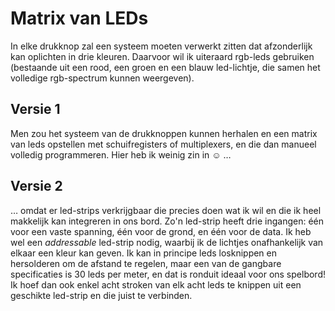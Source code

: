 # Matrix van LEDs

In elke drukknop zal een systeem moeten verwerkt zitten dat afzonderlijk kan oplichten in drie kleuren. Daarvoor wil ik uiteraard rgb-leds gebruiken (bestaande uit een rood, een groen en een blauw led-lichtje, die samen het volledige rgb-spectrum kunnen weergeven).

## Versie 1

Men zou het systeem van de drukknoppen kunnen herhalen en een matrix van leds opstellen met schuifregisters of multiplexers, en die dan manueel volledig programmeren. Hier heb ik weinig zin in &#9786; …

## Versie 2

… omdat er led-strips verkrijgbaar die precies doen wat ik wil en die ik heel makkelijk kan integreren in ons bord. Zo'n led-strip heeft drie ingangen: één voor een vaste spanning, één voor de grond, en één voor de data. Ik heb wel een _addressable_ led-strip nodig, waarbij ik de lichtjes onafhankelijk van elkaar een kleur kan geven. Ik kan in principe leds losknippen en hersolderen om de afstand te regelen, maar een van de gangbare specificaties is 30 leds per meter, en dat is ronduit ideaal voor ons spelbord! Ik hoef dan ook enkel acht stroken van elk acht leds te knippen uit een geschikte led-strip en die juist te verbinden.
